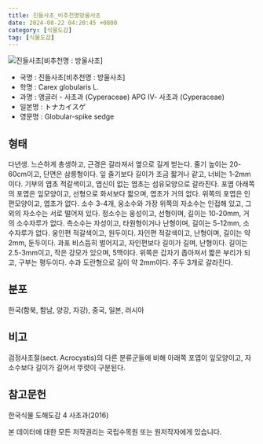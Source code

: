 ```yaml
---
title: 진들사초_비추천명방울사초
date: 2024-08-22 04:20:45 +0800
category: [식물도감]
tag: [식물도감]
---
```




![진들사초[비추천명 : 방울사초]](/fileUpload/plants/basic/Cyperaceae/Carex/4954/1_th2.JPG)
- 국명 : 진들사초[비추천명 : 방울사초]
- 학명 : Carex globularis L.
- 과명 : 앵글러 - 사초과 (Cyperaceae) APG Ⅳ- 사초과 (Cyperaceae)
- 일본명 : トナカイスゲ
- 영문명 : Globular-spike sedge


## 형태
다년생. 느슨하게 총생하고, 근경은 갈라져서 옆으로 길게 벋는다. 줄기 높이는 20-60cm이고, 단면은 삼릉형이다. 잎 줄기보다 길이가 조금 짧거나 같고, 너비는 1-2mm이다. 기부의 엽초 적갈색이고, 엽신이 없는 엽초는 섬유모양으로 갈라진다. 포엽 아래쪽의 포엽은 잎모양이고, 선형으로 화서보다 짧으며, 엽초가 거의 없다. 위쪽의 포엽은 인편모양이고, 엽초가 없다. 소수 3-4개, 웅소수와 가장 위쪽의 자소수는 인접해 있고, 그 외의 자소수는 서로 떨어져 있다. 정소수는 웅성이고, 선형이며, 길이는 10-20mm, 거의 소수자루가 없다. 측소수는 자성이고, 타원형이거나 난형이며, 길이는 5-12mm, 소수자루가 없다. 웅인편 적갈색이고, 원두이다. 자인편 적갈색이고, 난형이며, 길이는 약 2mm, 둔두이다. 과포 비스듬히 벌어지고, 자인편보다 길이가 길며, 난형이다. 길이는 2.5-3mm이고, 작은 강모가 있으며, 5맥이다. 위쪽은 갑자기 좁아져서 짧은 부리가 되고, 구부는 평두이다. 수과 도란형으로 길이 약 2mm이다. 주두 3개로 갈라진다.
## 분포
한국(함북, 함남, 양강, 자강), 중국, 일본, 러시아
## 비고
검정사초절(sect. Acrocystis)의 다른 분류군들에 비해 아래쪽 포엽이 잎모양이고, 자소수보다 길이가 길어서 뚜렷이 구분된다.
## 참고문헌
한국식물 도해도감 4 사초과(2016)






본 데이터에 대한 모든 저작권리는 국립수목원 또는 원저작자에게 있습니다.
